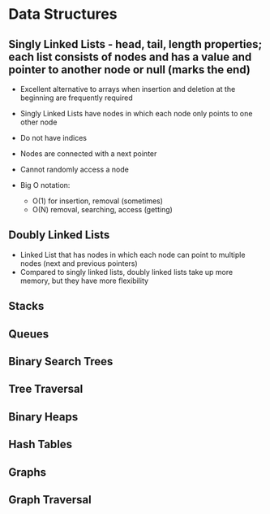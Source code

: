 # Data Structures

## Singly Linked Lists - head, tail, length properties; each list consists of nodes and has a value and pointer to another node or null (marks the end)

- Excellent alternative to arrays when insertion and deletion at the beginning are frequently required
- Singly Linked Lists have nodes in which each node only points to one other node
- Do not have indices
- Nodes are connected with a next pointer
- Cannot randomly access a node

- Big O notation:
  - O(1) for insertion, removal (sometimes)
  - O(N) removal, searching, access (getting)

## Doubly Linked Lists

- Linked List that has nodes in which each node can point to multiple nodes (next and previous pointers)
- Compared to singly linked lists, doubly linked lists take up more memory, but they have more flexibility

## Stacks

## Queues

## Binary Search Trees

## Tree Traversal

## Binary Heaps

## Hash Tables

## Graphs

## Graph Traversal
